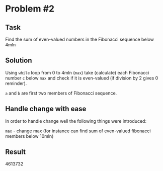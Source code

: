 # Problem #2

## Task

Find the sum of even-valued numbers in the Fibonacci sequence below 4mln 

## Solution

Using `while` loop from 0 to 4mln (`max`) take (calculate) each Fibonacci number `c` below `max` and check if it is even-valued (if division by 2 gives 0 reminder).

`a` and `b` are first two members of Fibonacci sequence.

## Handle change with ease

In order to handle change well the following things were introduced:

`max` - change max (for instance can find sum of even-valued fibonacci members below 10mln)

## Result

4613732